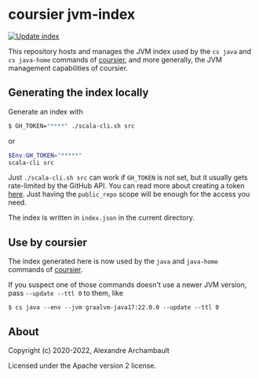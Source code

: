 # coursier jvm-index

[![Update index](https://github.com/coursier/jvm-index/actions/workflows/update-index.yml/badge.svg)](https://github.com/coursier/jvm-index/actions/workflows/update-index.yml)

This repository hosts and manages the JVM index used by the `cs java` and `cs java-home`
commands of [coursier](https://get-coursier.io), and more generally, the JVM management
capabilities of coursier.

## Generating the index locally

Generate an index with
```bash
$ GH_TOKEN="****" ./scala-cli.sh src
```
or
```powershell
$Env:GH_TOKEN="*****"
scala-cli src
```

Just `./scala-cli.sh src` can work if `GH_TOKEN` is not set, but it usually gets
rate-limited by the GitHub API. You can read more about creating a token
[here](https://docs.github.com/en/authentication/keeping-your-account-and-data-secure/managing-your-personal-access-tokens).
Just having the `public_repo` scope will be enough for the access you need.

The index is written in `index.json` in the current directory.

## Use by coursier

The index generated here is now used by the `java` and `java-home`
commands of [coursier](https://get-coursier.io).

If you suspect one of those commands doesn't use a newer JVM version, pass `--update --ttl 0` to them,
like
```text
$ cs java --env --jvm graalvm-java17:22.0.0 --update --ttl 0
```

## About

Copyright (c) 2020-2022, Alexandre Archambault

Licensed under the Apache version 2 license.
